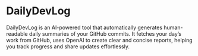 # DailyDevLog
DailyDevLog is an AI-powered tool that automatically generates human-readable daily summaries of your GitHub commits. It fetches your day’s work from GitHub, uses OpenAI to create clear and concise reports, helping you track progress and share updates effortlessly.
